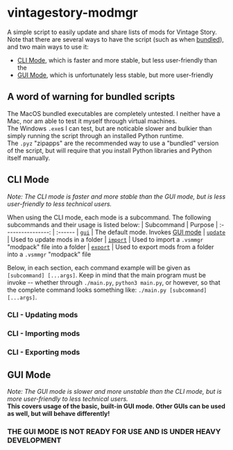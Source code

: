 # vintagestory-modmgr
A simple script to easily update and share lists of mods for Vintage Story. Note that there are several ways to have the script (such as when [bundled](#a-word-of-warning-for-bundled-scripts)), and two main ways to use it:
- [CLI Mode](#cli-mode), which is faster and more stable, but less user-friendly than the
- [GUI Mode](#gui-mode), which is unfortunately less stable, but more user-friendly

## A word of warning for bundled scripts
The MacOS bundled executables are completely untested. I neither have a Mac, nor am able to test it myself through virtual machines.  
The Windows `.exe`s I can test, but are noticable slower and bulkier than simply running the script through an installed Python runtime.  
The `.pyz` "zipapps" are the recommended way to use a "bundled" version of the script, but will require that you install Python libraries and Python itself manually. 

## CLI Mode
*Note: The CLI mode is faster and more stable than the GUI mode, but is less user-friendly to less technical users.*  

When using the CLI mode, each mode is a subcommand. The following subcommands and their usage is listed below:
|     Subcommand     | Purpose
| :----------------: | :------
| [`gui`](#gui-mode)              | The default mode. Invokes [GUI mode](#gui-mode)
| [`update`](#cli-updating-mods)  | Used to update mods in a folder
| [`import`](#cli-importing-mods) | Used to import a `.vsmmgr` "modpack" file into a folder
| [`export`](#cli-exporting-mods) | Used to export mods from a folder into a `.vsmmgr` "modpack" file

Below, in each section, each command example will be given as `[subcommand] [...args]`. Keep in mind that the main program must be invoke -- whether through `./main.py`, `python3 main.py`, or however, so that the complete command looks something like: `./main.py [subcommand] [...args]`. 

### CLI - Updating mods
### CLI - Importing mods
### CLI - Exporting mods


## GUI Mode
*Note: The GUI mode is slower and more unstable than the CLI mode, but is more user-friendly to less technical users.*  
**This covers usage of the basic, built-in GUI mode. Other GUIs can be used as well, but will behave differently!**

### THE GUI MODE IS NOT READY FOR USE AND IS UNDER HEAVY DEVELOPMENT
